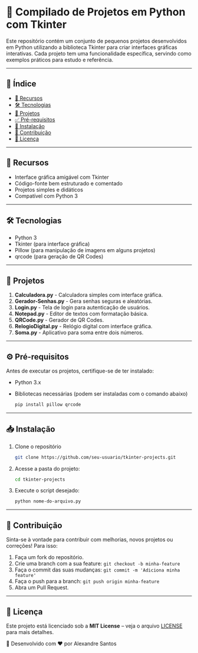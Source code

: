 # 📌 Compilado de Projetos em Python com Tkinter

Este repositório contém um conjunto de pequenos projetos desenvolvidos em Python utilizando a biblioteca Tkinter para criar interfaces gráficas interativas. Cada projeto tem uma funcionalidade específica, servindo como exemplos práticos para estudo e referência.

---

## 📌 Índice
- [🚀 Recursos](#-recursos)
- [🛠 Tecnologias](#-tecnologias)
- [📂 Projetos](#-projetos)
- [✅ Pré-requisitos](#-pré-requisitos)
- [💾 Instalação](#-instalação)
- [🤝 Contribuição](#-contribuição)
- [📄 Licença](#-licença)
---

## 🚀 Recursos
- Interface gráfica amigável com Tkinter
- Código-fonte bem estruturado e comentado
- Projetos simples e didáticos
- Compatível com Python 3

---

## 🛠 Tecnologias
- Python 3
- Tkinter (para interface gráfica)
- Pillow (para manipulação de imagens em alguns projetos)
- qrcode (para geração de QR Codes)

---

## 📂 Projetos
1. **Calculadora.py** - Calculadora simples com interface gráfica.
2. **Gerador-Senhas.py** - Gera senhas seguras e aleatórias.
3. **Login.py** - Tela de login para autenticação de usuários.
4. **Notepad.py** - Editor de textos com formatação básica.
5. **QRCode.py** - Gerador de QR Codes.
6. **RelogioDigital.py** - Relógio digital com interface gráfica.
7. **Soma.py** - Aplicativo para soma entre dois números.

---

## ⚙️ Pré-requisitos
Antes de executar os projetos, certifique-se de ter instalado:
- Python 3.x
- Bibliotecas necessárias (podem ser instaladas com o comando abaixo)

  ```sh
  pip install pillow qrcode
  ```

---

## 📥 Instalação
1. Clone o repositório

    ```sh
    git clone https://github.com/seu-usuario/tkinter-projects.git
    ```
2. Acesse a pasta do projeto:

    ```sh
    cd tkinter-projects
    ```
3. Execute o script desejado:

    ```sh
    python nome-do-arquivo.py
    ```

---

## 🤝 Contribuição
Sinta-se à vontade para contribuir com melhorias, novos projetos ou correções! Para isso:

1. Faça um fork do repositório.
2. Crie uma branch com a sua feature: `git checkout -b minha-feature`
3. Faça o commit das suas mudanças: `git commit -m 'Adiciona minha feature'`
4. Faça o push para a branch: `git push origin minha-feature`
5. Abra um Pull Request.

---

## 📜 Licença
Este projeto está licenciado sob a **MIT License** – veja o arquivo [LICENSE](LICENSE) para mais detalhes.

📌 Desenvolvido com ❤️ por Alexandre Santos
